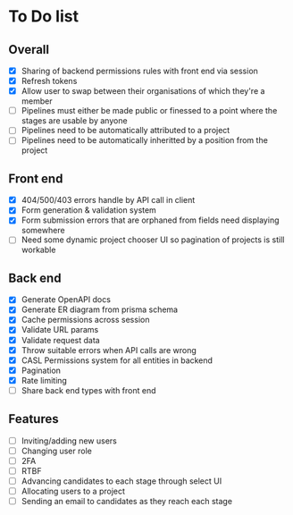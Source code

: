 # To Do list

## Overall

- [x] Sharing of backend permissions rules with front end via session
- [x] Refresh tokens
- [x] Allow user to swap between their organisations of which they're a member
- [ ] Pipelines must either be made public or finessed to a point where the stages are usable by anyone
- [ ] Pipelines need to be automatically attributed to a project
- [ ] Pipelines need to be automatically inheritted by a position from the project

## Front end

- [x] 404/500/403 errors handle by API call in client
- [x] Form generation & validation system
- [x] Form submission errors that are orphaned from fields need displaying somewhere
- [ ] Need some dynamic project chooser UI so pagination of projects is still workable

## Back end

- [x] Generate OpenAPI docs
- [x] Generate ER diagram from prisma schema
- [x] Cache permissions across session
- [x] Validate URL params
- [x] Validate request data
- [x] Throw suitable errors when API calls are wrong
- [x] CASL Permissions system for all entities in backend
- [x] Pagination
- [x] Rate limiting
- [ ] Share back end types with front end

## Features

- [ ] Inviting/adding new users
- [ ] Changing user role
- [ ] 2FA
- [ ] RTBF
- [ ] Advancing candidates to each stage through select UI
- [ ] Allocating users to a project
- [ ] Sending an email to candidates as they reach each stage
